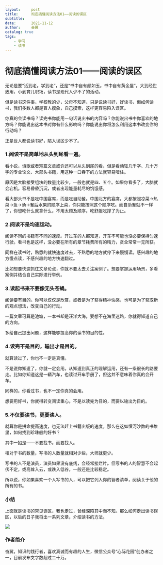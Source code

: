 ```yaml
---
layout:     post
title:      彻底搞懂阅读方法01——阅读的误区
subtitle:   
date:       2021-11-12
author:     奋翼
catalog: true
tags:
    - 学习
    - 读书
---
```


# 彻底搞懂阅读方法01——阅读的误区

无论是要“活到老，学到老”，还是“书中自有颜如玉，书中自有黄金屋”，大到经世致用，小到育儿职场，读书是现代人少不了的活动。

但是读书这件事，学校教的少，父母不知道，只是说读书好，好读书，但如何读书，我们多数人都是盲人摸象，自己摸索，这样更容易陷入误区。

你真的会读书吗？读完书你能用一句话说出书的内容吗？你能说出书中你喜欢的地方吗？你能说出这本书对你有什么影响吗？你能说出你将怎么利用这本书改变你的行动吗？

正是世人都说读书好，陷入误区少不了。

### 1.阅读不是简单地从头到尾看一遍。

看小说，诗歌或者短篇文章或许还可以从头到尾的看，但是看动辄几千字、几十万字的专业论文、大部头书籍，用这种一口吞下的方法就容易噎住。

原因是大脑接受组块的数量比较少，一般也就是四、五个。如果你看多了，大脑就会宕机，容易昏昏沉沉，或者出现能量耗尽的饥饿感。

看大部头书不是吃中国宴席，而是吃自助餐。中国北方的宴席，大都按照凉菜→热菜→鱼→汤→餐后水果的顺序上菜，你只能按照这个顺序吃。而自助餐就不一样了，你想吃什么就拿什么，不用太顾及顺序，吃舒服吃撑了为止。

### 2.阅读不是均速运动。

阅读不同的书籍有不同的速度。开过车的人都知道，开车不可能也没必要保持匀速行驶。看书也是这样，没必要在所有的章节耗费所有的精力，贪全常常一无所获。

同样在读书时，熟悉的就快速度过去，不熟悉的地方就停下来慢慢读。感兴趣的地方慢点读，不感兴趣的地方快速翻过。

比如想要快速抓住文章论点，你就不要太去关注案例了。想要掌握运用场景，多看案例并结合自己实际进行举例。

### 3.读起书来不要像无头苍蝇。

阅读要有目的。你可以仅仅是欣赏，或者是为了获得精神快感，也可是为了获取新的观点想法，改变自己的行动。

一篇文章可算是池塘，一本书却是汪洋大海，要想不在海里迷路，你就得知道自己的方向。

多给自己提出问题，这样能够提高你的读书的目的性。

### 4.读完不是目的，输出才是目的。

就算读过了，你也不一定是真懂。

不是说你知道了，你就一定会用。从知道到真正的理解运用，还有一条很长的路要走。比如你知道这是一辆汽车，也读过开车手册了，但这并不意味着你真的会开车。

同样的，你看过书，也不一定你真的会用。

想要用好书，你就得转变阅读重心，不是以读完为目的，而要以输出为目的。

### 5.不仅要读书，更要读人。

就算你是拼命提高速度，也无法赶上书籍出版的速度。那么在这如恒河沙数的书堆里，如何找到珍珠般的好书？

其中一招是——不要找书，而要找人。

相对于书的数量，写书的人数量就相对少些，大师就更少。

写书的人不是演员，演员如果没有底线，会经常接烂片。但写书的人的智慧不会起伏不定，或高耸入云，或跌入低谷，一般还是比较稳定。

所以说，你如果喜欢一个人写书的人，可以把它列入你的智者清单，阅读关于他的所有的书。

### 小结

上面就是读书的常见误区，我也走过，曾经深陷其中而不知。那么如何走出读书误区，以后的日子我将出一系列文章，介绍读书的方法。

![](https://upload-images.jianshu.io/upload_images/64046-66b3417a8d2eb5c3.jpg?imageMogr2/auto-orient/strip%7CimageView2/2/w/1240)

### 作者简介

奋翼，知识的践行者，喜欢真诚而有趣的人生，微信公众号“心际花园”创办者之一，目前发布文字数超过二十万。













